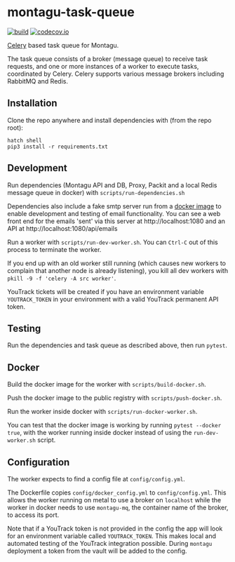 # montagu-task-queue

[![build](https://github.com/vimc/montagu-task-queue/actions/workflows/test-and-push.yml/badge.svg)](https://github.com/vimc/montagu-task-queue/actions/workflows/test-and-push.yml)
[![codecov.io](https://codecov.io/github/vimc/montagu-task-queue/coverage.svg?branch=master)](https://codecov.io/github/vimc/montagu-task-queue?branch=master)

[Celery](https://docs.celeryproject.org/en/stable/) based task queue for Montagu.

The task queue consists of a broker (message queue)  to receive task requests, and one or more instances of a worker to 
execute tasks, coordinated by Celery. Celery supports various message brokers including RabbitMQ and Redis.

## Installation

Clone the repo anywhere and install dependencies with (from the repo root):

```
hatch shell
pip3 install -r requirements.txt
```

## Development

Run dependencies (Montagu API and DB, Proxy, Packit and a local Redis message queue in docker) with `scripts/run-dependencies.sh`

Dependencies also include a fake smtp server run from a [docker image](https://hub.docker.com/r/reachfive/fake-smtp-server)
to enable development and testing of email functionality. You can see a web front end for the emails 'sent' via this server
at http://localhost:1080 and an API at http://localhost:1080/api/emails

Run a worker with `scripts/run-dev-worker.sh`. You can `Ctrl-C` out of this process to terminate the worker. 

If you end 
up with an old worker still running (which causes new workers to complain that another node is already listening), you
kill all dev workers with `pkill -9 -f 'celery -A src worker'`.

YouTrack tickets will be created if you have an environment variable `YOUTRACK_TOKEN` in your environment with a valid 
YouTrack permanent API token.

## Testing

Run the dependencies and task queue as described above, then run `pytest`.

## Docker

Build the docker image for the worker with `scripts/build-docker.sh`.

Push the docker image to the public registry with `scripts/push-docker.sh`.

Run the worker inside docker with `scripts/run-docker-worker.sh`.

You can test that the docker image is working by running `pytest --docker true`, with the worker running inside
docker instead of using the `run-dev-worker.sh` script.

## Configuration

The worker expects to find a config file at `config/config.yml`. 

The Dockerfile copies `config/docker_config.yml` to `config/config.yml`.
This allows the worker running on metal to use a broker on `localhost` while the worker in docker needs to use
`montagu-mq`, the container name of the broker, to access its port. 

Note that if a YouTrack token is not provided in the config the app will look for an environment variable called `YOUTRACK_TOKEN`. 
This makes local and automated testing of the YouTrack integration possible. 
During `montagu` deployment a token from the vault will be added to the config.

